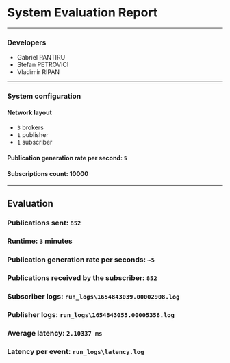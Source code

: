 # System Evaluation Report
---

### Developers
* Gabriel PANTIRU
* Stefan PETROVICI
* Vladimir RIPAN
---

### System configuration
#### Network layout
* `3` brokers 
* `1` publisher
* `1` subscriber
#### Publication generation rate per second: `5`
#### Subscriptions count: 10000

---

## Evaluation 
### Publications sent: `852`
### Runtime: `3` minutes
### Publication generation rate per seconds: `~5`
### Publications received by the subscriber: `852`
### Subscriber logs: `run_logs\1654843039.00002908.log`
### Publisher logs: `run_logs\1654843055.00005358.log`
### Average latency: `2.10337 ms`
### Latency per event: `run_logs\latency.log`